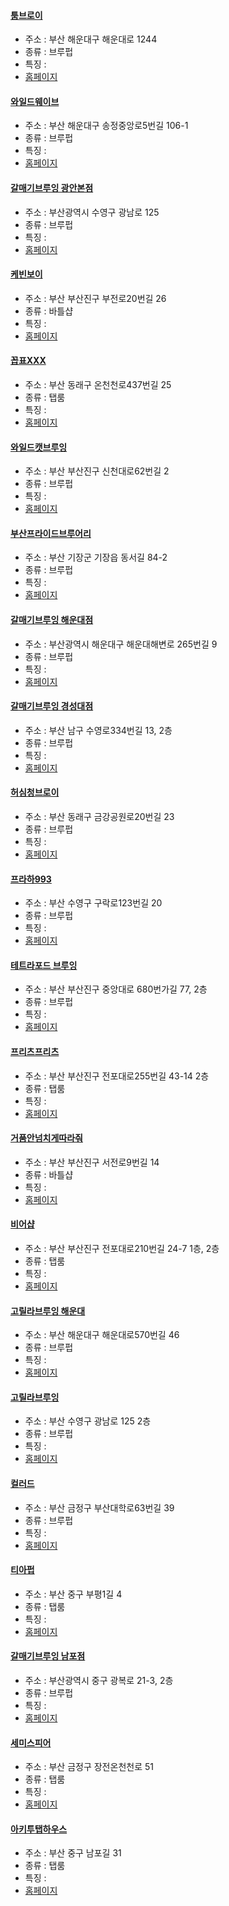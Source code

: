 #### [툼브로이](https://map.naver.com/v5/entry/place/1791164031) 
 - 주소 : 부산 해운대구 해운대로 1244
- 종류 : 브루펍
 - 특징 : 
- [홈페이지]()
#### [와일드웨이브](https://map.naver.com/v5/entry/place/37642698) 
 - 주소 : 부산 해운대구 송정중앙로5번길 106-1
- 종류 : 브루펍
 - 특징 : 
- [홈페이지]()
#### [갈매기브루잉 광안본점](https://map.naver.com/v5/entry/place/37293668) 
 - 주소 : 부산광역시 수영구 광남로 125
- 종류 : 브루펍
 - 특징 : 
- [홈페이지]()
#### [케빈보이](https://map.naver.com/v5/entry/place/1181567996) 
 - 주소 : 부산 부산진구 부전로20번길 26
- 종류 : 바틀샵
 - 특징 : 
- [홈페이지]()
#### [꼽표XXX](http://naver.me/IDBxZOFC) 
 - 주소 : 부산 동래구 온천천로437번길 25
- 종류 : 탭룸
 - 특징 : 
- [홈페이지]()
#### [와일드캣브루잉](http://naver.me/GjR0XAIY) 
 - 주소 : 부산 부산진구 신천대로62번길 2 
- 종류 : 브루펍
 - 특징 : 
- [홈페이지]()
#### [부산프라이드브루어리](https://map.naver.com/v5/entry/place/1094824462) 
 - 주소 : 부산 기장군 기장읍 동서길 84-2
- 종류 : 브루펍
 - 특징 : 
- [홈페이지]()
#### [갈매기브루잉 해운대점](https://map.naver.com/v5/entry/place/37337102) 
 - 주소 : 부산광역시 해운대구 해운대해변로 265번길 9
- 종류 : 브루펍
 - 특징 : 
- [홈페이지]()
#### [갈매기브루잉 경성대점](https://map.naver.com/v5/entry/place/969276822) 
 - 주소 : 부산 남구 수영로334번길 13, 2층
- 종류 : 브루펍
 - 특징 : 
- [홈페이지]()
#### [허심청브로이](https://map.naver.com/v5/entry/place/31558252) 
 - 주소 : 부산 동래구 금강공원로20번길 23
- 종류 : 브루펍
 - 특징 : 
- [홈페이지]()
#### [프라하993](https://map.naver.com/v5/entry/place/860462240) 
 - 주소 : 부산 수영구 구락로123번길 20
- 종류 : 브루펍
 - 특징 : 
- [홈페이지]()
#### [테트라포드 브루잉](https://map.naver.com/v5/entry/place/512550129) 
 - 주소 : 부산 부산진구 중앙대로 680번가길 77, 2층
- 종류 : 브루펍
 - 특징 : 
- [홈페이지]()
#### [프리츠프리츠](https://map.naver.com/v5/entry/place/1915163311) 
 - 주소 : 부산 부산진구 전포대로255번길 43-14 2층
- 종류 : 탭룸
 - 특징 : 
- [홈페이지]()
#### [거품안넘치게따라줘](https://map.naver.com/v5/entry/place/1437444827) 
 - 주소 : 부산 부산진구 서전로9번길 14
- 종류 : 바틀샵
 - 특징 : 
- [홈페이지]()
#### [비어샵](http://naver.me/FKZXrWjs) 
 - 주소 : 부산 부산진구 전포대로210번길 24-7 1층, 2층
- 종류 : 탭룸
 - 특징 : 
- [홈페이지]()
#### [고릴라브루잉 해운대](https://map.naver.com/v5/entry/place/1041542249) 
 - 주소 : 부산 해운대구 해운대로570번길 46
- 종류 : 브루펍
 - 특징 : 
- [홈페이지]()
#### [고릴라브루잉](https://map.naver.com/v5/entry/place/37010572) 
 - 주소 : 부산 수영구 광남로 125 2층
- 종류 : 브루펍
 - 특징 : 
- [홈페이지]()
#### [컬러드](http://naver.me/GhPW9zL2) 
 - 주소 : 부산 금정구 부산대학로63번길 39
- 종류 : 브루펍
 - 특징 : 
- [홈페이지]()
#### [티아펍](http://naver.me/xrPnegCk) 
 - 주소 : 부산 중구 부평1길 4
- 종류 : 탭룸
 - 특징 : 
- [홈페이지]()
#### [갈매기브루잉 남포점](https://map.naver.com/v5/entry/place/37828107) 
 - 주소 : 부산광역시 중구 광복로 21-3, 2층
- 종류 : 브루펍
 - 특징 : 
- [홈페이지]()
#### [세미스피어](https://map.naver.com/v5/entry/place/1118453140) 
 - 주소 : 부산 금정구 장전온천천로 51
- 종류 : 탭룸
 - 특징 : 
- [홈페이지]()
#### [아키투탭하우스](http://naver.me/5eGwpELW) 
 - 주소 : 부산 중구 남포길 31
- 종류 : 탭룸
 - 특징 : 
- [홈페이지]()
